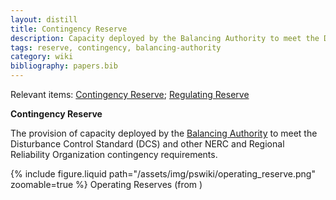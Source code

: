 ```yaml
---
layout: distill
title: Contingency Reserve
description: Capacity deployed by the Balancing Authority to meet the Disturbance Control Standard.
tags: reserve, contingency, balancing-authority
category: wiki
bibliography: papers.bib
---
```


Relevant items: [Contingency Reserve](/wiki/contingency-reserve); [Regulating Reserve](/wiki/regulating-reserve)

**Contingency Reserve** <d-cite key="nerc2024glossary"></d-cite>

The provision of capacity deployed by the [Balancing Authority](/wiki/balancing-authority) to meet the Disturbance Control Standard (DCS) and other NERC and Regional Reliability Organization contingency requirements.

<div class="row mt-3">
    <div class="col-sm mt-3 mt-md-0">
        {% include figure.liquid
        path="/assets/img/pswiki/operating_reserve.png"
        zoomable=true %}
        Operating Reserves (from <d-cite key="nerc2021reserve"></d-cite>)
    </div>
</div>

<br>
<br>
<br>
